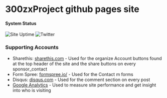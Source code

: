 # 300zxProject github pages site

#### System Status
![Site Uptime](https://img.shields.io/uptimerobot/ratio/m785916015-2b012f073d5a2fffb49515cf) ![Twitter](https://img.shields.io/twitter/follow/300zxproject?label=Follow)

### Supporting Accounts

- Sharethis: [sharethis.com](https://sharethis.com) - Used for the organize Account buttons found at the top header of the site and the share buttons on every sponsor_contact
- Form Spree: [formspree.io/](https://formspree.io/) - Used for the Contact m forms
- Disqus: [disqus.com](https://disqus.com) - Used for the comment section on every post
- [Google Analytics](https://analytics.google.com) - Used to measure site performance and get insight into who is visiting

